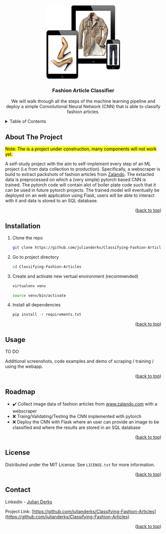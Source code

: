 <div id="top"></div>

<!-- PROJECT LOGO -->
<br />
<div align="center">
  <a href="https://github.com/julianderks/Classifying-Fashion-Articles">
    <img src="misc/images/logo.png" alt="Logo" width="240" height="240">
  </a>

  <h3 align="center">Fashion Article Classifier</h3>

  <p align="center">
    We will walk through all the steps of the machine learning pipeline and deploy a simple Convolutional Neural Network (CNN) that is able to classify fashion articles.
  </p>
</div>

<!-- TABLE OF CONTENTS -->
<details>
  <summary>Table of Contents</summary>
  <ol>
    <li><a href="#about-the-project">About The Project</a></li>
    <li><a href="#installation">Installation</a></li>
    <li><a href="#usage">Usage</a></li>
    <li><a href="#roadmap">Roadmap</a></li>
    <li><a href="#license">License</a></li>
    <li><a href="#contact">Contact</a></li>
  </ol>
</details>

<!-- ABOUT THE PROJECT -->

## About The Project

<mark>Note: The is a project under construction, many components will not work yet.</mark>

A self-study project with the aim to self-implement every step of an ML project (i.e from data collection to production). Specifically, a webscraper is build to extract packshots of fashion articles from [Zalando](https://zalando/kleding.com). The extacted data is preprocessed on which a (very simple) pytorch based CNN is trained. The pytorch code will contain alot of boiler plate code such that it can be used in future pytorch projects. The trained model will eventually be deployed on an web application using Flask, users will be able to interact with it and data is stored to an SQL database.

<p align="right">(<a href="#top">back to top</a>)</p>

## Installation

1. Clone the repo

   ```sh
   git clone https://github.com/julianderks/Classifying-Fashion-Articles.git
   ```

2. Go to project directory

   ```sh
   cd Classifying-Fashion-Articles
   ```

3. Create and activate new vertual environment (recommended)

   ```sh
   virtualenv venv
   ```

   ```sh
   source venv/bin/activate
   ```

4. Install all dependencies

   ```sh
   pip install -r requirements.txt
   ```

<p align="right">(<a href="#top">back to top</a>)</p>

<!-- USAGE EXAMPLES -->

## Usage

TO DO

Additional screenshots, code examples and demo of scraping / training / using the webapp.

<p align="right">(<a href="#top">back to top</a>)</p>

<!-- ROADMAP -->

## Roadmap

- :heavy_check_mark: Collect image data of fashion articles from www.zalando.com with a webscraper
- :x: Traing/Validating/Testing the CNN implemented with pytorch
- :x: Deploy the CNN with Flask where an user can provide an image to
  be classified and where the results are stored in an SQL database

<p align="right">(<a href="#top">back to top</a>)</p>

<!-- LICENSE -->

## License

Distributed under the MIT License. See `LICENSE.txt` for more information.

<p align="right">(<a href="#top">back to top</a>)</p>

<!-- CONTACT -->

## Contact

Linkedin - [Julian Derks](https://www.linkedin.com/in/julianderks/)

Project Link: [https://github.com/julianderks/Classifying-Fashion-Articles](https://github.com/julianderks/Classifying-Fashion-Articles)

<p align="right">(<a href="#top">back to top</a>)</p>

